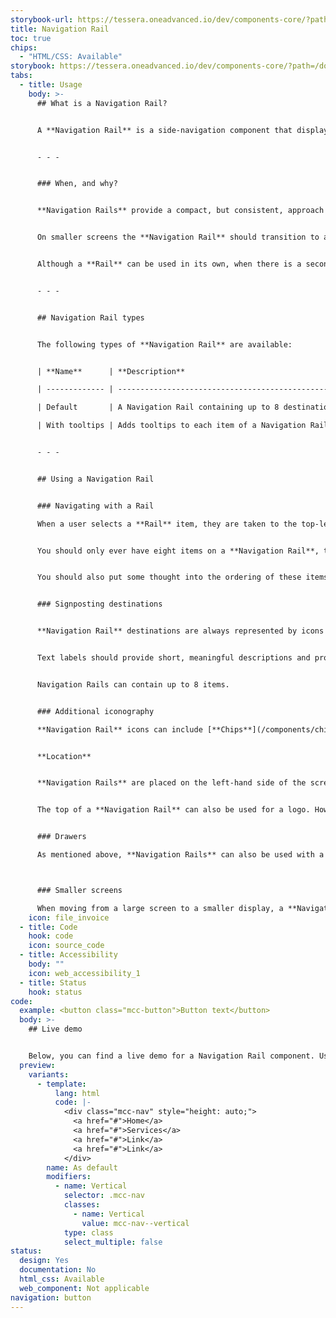 ```yaml
---
storybook-url: https://tessera.oneadvanced.io/dev/components-core/?path=/docs/html-button--as-default
title: Navigation Rail
toc: true
chips:
  - "HTML/CSS: Available"
storybook: https://tessera.oneadvanced.io/dev/components-core/?path=/docs/html-navigation-rail--as-default
tabs:
  - title: Usage
    body: >-
      ## What is a Navigation Rail?


      A **Navigation Rail** is a side-navigation component that displays links to primary destinations in an application.


      - - -


      ### When, and why?


      **Navigation Rails** provide a compact, but consistent, approach to navigation. They should be used to provide access to top-level destinations on desktops and tablets, which need to be accessed from anywhere. 


      On smaller screens the **Navigation Rail** should transition to a [**Navigation Bar**](/components/navigation-bar). 


      Although a **Rail** can be used in its own, when there is a secondary navigation structure it should be used in conjunction with a [**Drawer**](/components/drawer) to display secondary destinations or actions. 


      - - -


      ## Navigation Rail types


      The following types of **Navigation Rail** are available:


      | **Name**      | **Description**                                                                         | **Behaviour** |

      | ------------- | --------------------------------------------------------------------------------------- | ------------- |

      | Default       | A Navigation Rail containing up to 8 destinations, represented by icons and text labels |               |

      | With tooltips | Adds tooltips to each item of a Navigation Rail                                                    |               |


      - - -


      ## Using a Navigation Rail


      ### Navigating with a Rail

      When a user selects a **Rail** item, they are taken to the top-level destination associated with it and that item appears selected. These locations should be very high level, and denote different 'areas' of your product, separated logically.


      You should only ever have eight items on a **Navigation Rail**, to ensure the list of available locations isn't too long and difficult to locate individual places. 


      You should also put some thought into the ordering of these items - alphabetical works for a Rail with a small number of options, but you may decide that actually it's more useful to list the items in order of importance for larger lists. 


      ### Signposting destinations


      **Navigation Rail** destinations are always represented by icons that indicate the content or the nature of a destination. In addition, they must always include text labels. Icons alone should never be used, as icons may not be universally known and will automatically exclude users that do not known what they mean. 


      Text labels should provide short, meaningful descriptions and provide an alternative way for users to understand an icon’s meaning. Labels should not be truncated and wrapping long labels should be avoided when possible.


      Navigation Rails can contain up to 8 items.


      ### Additional iconography

      **Navigation Rail** icons can include [**Chips**](/components/chips) to convey information about the associated destination, such as a count of the number of things that require the user's attention. When **Chips** are used in this way, they must be placed centrally, underneath a **Rail** item.


      **Location**


      **Navigation Rails** are placed on the left-hand side of the screen and always run vertically along the side of a page.


      The top of a **Navigation Rail** can also be used for a logo. However, this is dependent on the layout you are using. For example, if you are using a layout where the Navigation Header runs across the entire top of the screen, then the logo would be placed on the left-hand side of the header. For more information, please refer to Layouts \[link to Layouts page. We don't currently have one, but as we introduce more layouts, we'll need a page to document them].


      ### Drawers

      As mentioned above, **Navigation Rails** can also be used with a **Drawer**. This supports your navigation structure if you have secondary destinations or additional actions, providing further navigation options for your user. They can continue to navigate between sub-destinations in each section, or move to another section in the **Navigation Rail**. Keep in mind that a **Drawer** is unnecessary if there are no secondary destinations or actions in your application.



      ### Smaller screens

      When moving from a large screen to a smaller display, a **Navigation Rail** transforms into a **Navigation Bar** component, which still provides the same access as a **Rail**, but in a way that's suitable for smaller screens. A **Rail** and a **Bar** should never be used at the same time - a user should only ever have one type of 'top-level' navigation available to them.
    icon: file_invoice
  - title: Code
    hook: code
    icon: source_code
  - title: Accessibility
    body: ""
    icon: web_accessibility_1
  - title: Status
    hook: status
code:
  example: <button class="mcc-button">Button text</button>
  body: >-
    ## Live demo


    Below, you can find a live demo for a Navigation Rail component. Use the drop-down menus and radio buttons to view the different Navigation Rail Types and Variants.
  preview:
    variants:
      - template:
          lang: html
          code: |-
            <div class="mcc-nav" style="height: auto;">
              <a href="#">Home</a>
              <a href="#">Services</a>
              <a href="#">Link</a>
              <a href="#">Link</a>
            </div>
        name: As default
        modifiers:
          - name: Vertical
            selector: .mcc-nav
            classes:
              - name: Vertical
                value: mcc-nav--vertical
            type: class
            select_multiple: false
status:
  design: Yes
  documentation: No
  html_css: Available
  web_component: Not applicable
navigation: button
---
```

